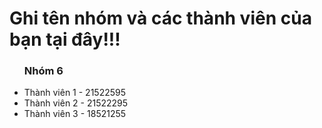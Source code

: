 # Ghi tên nhóm và các thành viên của bạn tại đây!!!
<ul>
  <h3><b> Nhóm 6 </b></h3>
  <li> Thành viên 1 - 21522595 </li>
  <li> Thành viên 2 - 21522295 </li>
  <li> Thành viên 3 - 18521255 </li>
</ul>
